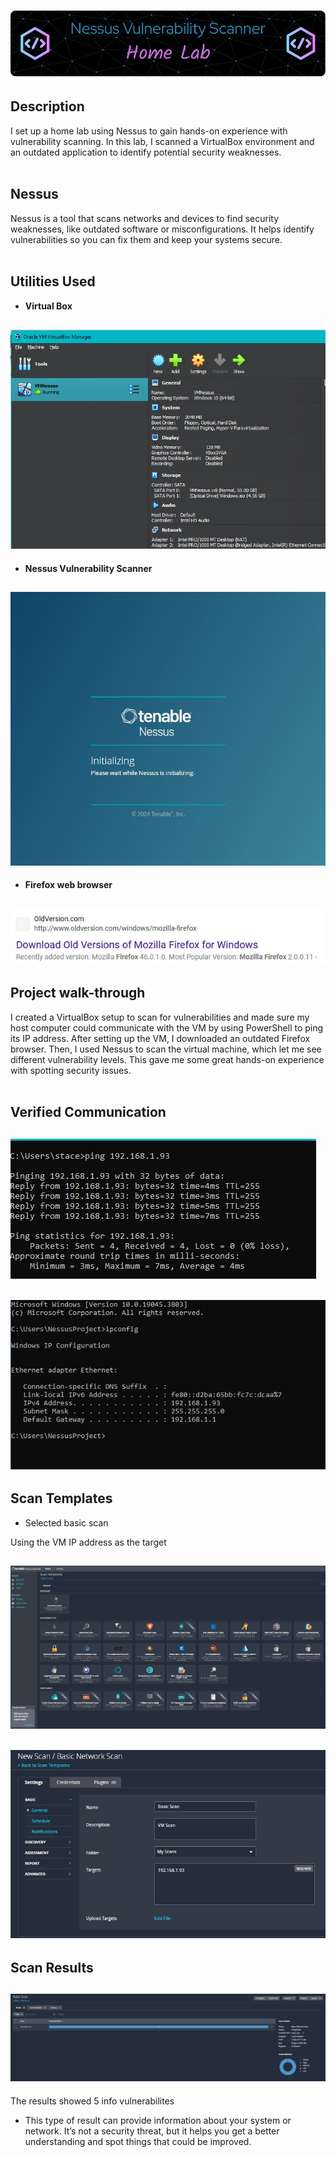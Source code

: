<h1><img src="NessusScanner.png"</img></h1>
<h2>Description</h2>
I set up a home lab using Nessus to gain hands-on experience with vulnerability scanning. In this lab, I scanned a VirtualBox environment and an outdated application to identify potential security weaknesses.
</br>
</br>
<h2>Nessus</h2>
Nessus is a tool that scans networks and devices to find security weaknesses, like outdated software or misconfigurations. It helps identify vulnerabilities so you can fix them and keep your systems secure.
</br>
</br>
<h2>Utilities Used</h2>

- <b>Virtual Box</b>
<h2><img src="VMpic.JPG"</img></h2>

- <b>Nessus Vulnerability Scanner</b>

<h2><img src="nessint.JPG"</img></h2>

- <b>Firefox web browser</b>

<h2><img src="firefoxolderversionpage.JPG"</img></h2>

<h2>Project walk-through</h2>
I created a VirtualBox setup to scan for vulnerabilities and made sure my host computer could communicate with the VM by using PowerShell to ping its IP address. After setting up the VM, I downloaded an outdated Firefox browser. Then, I used Nessus to scan the virtual machine, which let me see different vulnerability levels. This gave me some great hands-on experience with spotting security issues.
</br>
</br>
<h2>Verified Communication</h2>
<h2><img src="pinghost.JPG"</img></h2><h2><img src="pingonvm.JPG"</img></h2>

<h2>Scan Templates</h2>

- Selected basic scan

 Using the VM IP address as the target
 
<h2><img src="santemplaltes.JPG"</img></h2>
<h2><img src="basicscanfillout.JPG"</img></h2>

<h2>Scan Results</h2>

<h2><img src="images/scanresuls.JPG"</img></h2>

The results showed 5 info vulnerabilites 

- This type of result can provide information about your system or network. It’s not a security threat, but it helps you get a better understanding and spot things that could be improved.



